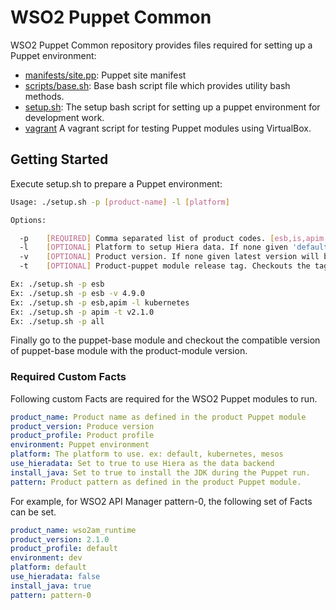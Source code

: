 # WSO2 Puppet Common

WSO2 Puppet Common repository provides files required for setting up a Puppet environment:

- [manifests/site.pp](manifests/site.pp): Puppet site manifest
- [scripts/base.sh](scripts/base.sh): Base bash script file which provides utility bash methods.
- [setup.sh](setup.sh): The setup bash script for setting up a puppet environment for development work.
- [vagrant](vagrant) A vagrant script for testing Puppet modules using VirtualBox.

## Getting Started

Execute setup.sh to prepare a Puppet environment:

```bash
Usage: ./setup.sh -p [product-name] -l [platform]

Options:

  -p	[REQUIRED] Comma separated list of product codes. [esb,is,apim,das][all]
  -l	[OPTIONAL] Platform to setup Hiera data. If none given 'default' platform will be taken
  -v	[OPTIONAL] Product version. If none given latest version will be taken. Multiple products not supported.
  -t    [OPTIONAL] Product-puppet module release tag. Checkouts the tag into a detached HEAD state.

Ex: ./setup.sh -p esb
Ex: ./setup.sh -p esb -v 4.9.0
Ex: ./setup.sh -p esb,apim -l kubernetes
Ex: ./setup.sh -p apim -t v2.1.0
Ex: ./setup.sh -p all
```
Finally go to the puppet-base module and checkout the compatible version of puppet-base module with the
product-module version.

### Required Custom Facts

Following custom Facts are required for the WSO2 Puppet modules to run.

```yaml
product_name: Product name as defined in the product Puppet module
product_version: Produce version
product_profile: Product profile
environment: Puppet environment
platform: The platform to use. ex: default, kubernetes, mesos
use_hieradata: Set to true to use Hiera as the data backend
install_java: Set to true to install the JDK during the Puppet run.
pattern: Product pattern as defined in the product Puppet module.
```

For example, for WSO2 API Manager pattern-0, the following set of Facts can be set.

```yaml
product_name: wso2am_runtime
product_version: 2.1.0
product_profile: default
environment: dev
platform: default
use_hieradata: false
install_java: true
pattern: pattern-0
```
